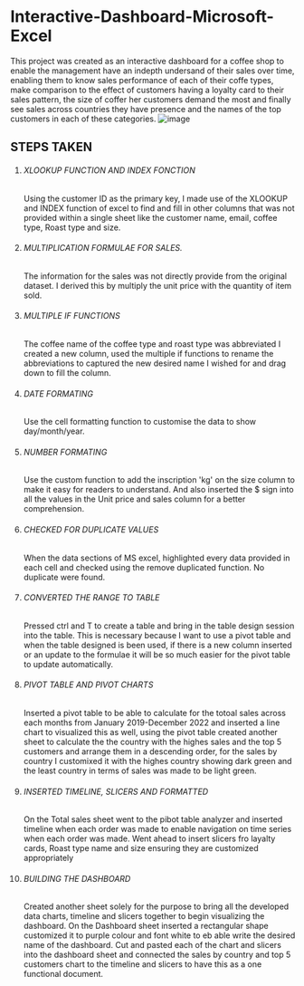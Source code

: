 # Interactive-Dashboard-Microsoft-Excel
This project was created as an interactive dashboard for a coffee shop to enable the management have an indepth undersand of their sales over time, enabling them to know sales performance of each of their coffe types, make comparison to the effect of customers having a loyalty card to their sales pattern, the size of coffer her customers demand the most and finally see sales across countries they have presence and the names of the top customers in each of these categories. 
![image](https://github.com/ChimaJerry/Interactive-Dashboard-Microsoft-Excel/assets/132655711/5723395f-6c6a-4eb0-92c7-08deb12c816b)


## STEPS TAKEN
1. ###### XLOOKUP FUNCTION AND INDEX FONCTION
    Using the customer ID as the primary key, I made use of the XLOOKUP and INDEX function of excel to find and fill in other columns that was not provided within a single sheet like the customer name, email, coffee type, Roast type and size.

2. ###### MULTIPLICATION FORMULAE FOR SALES.
   The information for the sales was not directly provide from the original dataset. I derived this by multiply the unit price with the quantity of item sold.
3. ###### MULTIPLE IF FUNCTIONS
   The coffee name of the coffee type and roast type was abbreviated I created a new column, used the multiple if functions to rename the abbreviations to captured the new desired name I wished for and drag down to fill the column. 
4. ###### DATE FORMATING
    Use the cell formatting function to customise the data to show day/month/year.
5. ###### NUMBER FORMATING
   Use the custom function to add the inscription 'kg' on the size column to make it easy for readers to understand. And also inserted the $ sign into all the values in the Unit price and sales  column for a better comprehension.
6. ###### CHECKED FOR DUPLICATE VALUES
   When the data sections of MS excel, highlighted  every data provided in each cell and checked using the remove duplicated function. No duplicate were found.
7. ###### CONVERTED THE RANGE TO TABLE
   Pressed ctrl and T to create a table and bring in the table design session into the table. This is necessary because I want to use a pivot table and when the table designed is been used, if there is a new column inserted or an update to the formulae it will be so 
   much easier for the pivot table to update automatically.
8. ###### PIVOT TABLE AND PIVOT CHARTS
   Inserted a pivot table to be able to calculate for the totoal sales across each months from January 2019-December 2022 and inserted a line chart to visualized this as well, using the pivot table created another sheet to calculate the the country with the highes sales 
   and the top 5 customers and arrange them in a descending order, for the  sales by country I customixed it with the highes country showing dark green and the least country in terms of sales was made to be light green.
9. ###### INSERTED TIMELINE, SLICERS AND FORMATTED
   On the Total sales sheet went to the pibot table analyzer and inserted timeline when each order was made to enable navigation on time series when each order was made. Went ahead to insert slicers fro layalty cards, Roast type name and size ensuring they are 
   customized appropriately
10. ###### BUILDING THE DASHBOARD
    Created another sheet solely for the purpose to bring all the developed data charts, timeline and slicers together to begin visualizing the dashboard. On the Dashboard sheet inserted a rectangular shape customized it to purple colour and font white to eb able write 
    the desired name of the dashboard. Cut and pasted each of the chart and slicers into the dashboard sheet and connected the sales by country and top 5 customers chart to the timeline and slicers to have this as a one functional document.








